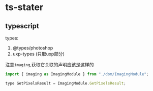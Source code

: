 # ts-stater

## typescript
  types: 
  1. @types/photoshop
  2. uxp-types (只取uxp部分)

注意`imaging`,获取它关联的声明应该是这样的
```js
import { imaging as ImagingModule } from "./dom/ImagingModule";

type GetPixelsResult = ImagingModule.GetPixelsResult;
```